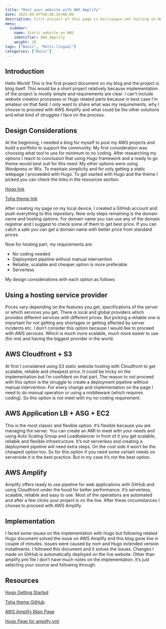```yaml
---
title: "Host your website with AWS Amplify"
date: 2025-09-07T08:06:25+06:00
description: First project of this page is barisaygun.net hosting on AWS
menu:
  sidebar:
    name: Static website on AWS
    identifier: AWS_Amplify
    weight: 10
tags: ["Basic", "Multi-lingual"]
categories: ["Basic"]
---
```



## Introduction

Hello World!
This is the first project document on my blog and the project is blog itself. This would be a short project relatively because implementation of the project is mostly simple and requirements are clear. 
I can’t include website creation processes or Hugo related parts because in best case I’m amateur on that field. I only want to share what was my requirements, why I choose to proceed with AWS Amplify and what could be the other solutions and what kind of struggles I face on the process. 

## Design Considerations
At the beginning, I needed a blog for myself to post my AWS projects and build a portfolio to support the community. My first consideration was choosing what tool to use for minimum to no coding. After researching my options I reach to conclusion that using Hugo framework and a ready to go theme would best suit for this need.  My other options were using Wordpress or Wix. To maintain simplicity and for only getting a static webpage I proceeded with Hugo. To get started with Hugo and the theme I picked you can check the links in the resources section. 


[Hugo link](https://gohugo.io/getting-started/quick-start/)

[Toha theme link](https://github.com/hugo-toha/toha)

After creating my page on my local device, I created a GitHub account and push everything to this repository. Now only steps remaining is the domain name and hosting options. For domain name you can use any of the domain registrar and I suggest to check some of them to get best price. If you can catch a sale you can get a domain name with better price from standard prices. 

Now for hosting part, my requirements are: 
- No coding needed
- Deployment pipeline without manual intervention
- Reliable, scalable and cheaper option is more preferable
- Serverless

My design considerations with each option as follows: 

## Using a hosting service provider
Prices vary depending on the features you get, specifications of the server or which services you get. 
There is local and global providers which provides different services with different prices. But picking a reliable one is important for not getting any shortages or getting affected by server incidents etc. 
I don’t consider this option because I would like to proceed with AWS services. Which is much more scalable, much more easier to use (for me) and having the biggest provider in the world. 

## AWS Cloudfront + S3
At first I considered using S3 static website hosting with Cloudfront to get scalable, reliable and cheapest price. It could be tricky on the implementation but I’m confident on that part. The reason to not proceed with this option is the struggle to create a deployment pipeline without manual intervention. For every change and implementation on the page I need to do manual operation or using a middleware (which requires coding). So this option is not meet with my no coding requirement.  

## AWS Application LB + ASG + EC2
This is the most classic and flexible option. It’s flexible because you are managing the server. You can create an AMI to meet with your needs and using Auto Scaling Group and Loadbalancer in front of it you get scalable, reliable and flexible infrastructure. It’s not serverless and creating a deployment pipeline will need extra steps. On the cost side it won’t be the cheapest option too. So for this option if you need some certain needs on serverside it is the best practice. But in my case it’s not the best option. 

## AWS Amplify
Amplify offers ready to use pipeline for web applications with GitHub and using Cloudfront under the hood for better performance. It’s serverless, scalable, reliable and easy to use. Most of the operations are automated and after a few clicks your project is on the live. After these circumstances I choose to proceed with AWS Amplify. 



## Implementation
I faced some issues on the implementation with Hugo but following related Hugo document solved the issue on AWS Amplify and this blog gone live in couple of minutes. Issues were caused by nom and Hugo extended version installments. I followed this document and it solves the issues. Changes I made on GitHub is automatically deployed on the live website. Other than amplify.yml file I don’t have much notes on the implementation. It’s just selecting your source and following through. 

## Resources

[Hugo Getting Started](https://gohugo.io/getting-started/quick-start/)

[Toha theme GitHub](https://github.com/hugo-toha/toha)

[AWS Amplify Main Page](https://aws.amazon.com/amplify/)

[Hugo Page for amplify.yml](https://gohugo.io/host-and-deploy/host-on-aws-amplify/)



